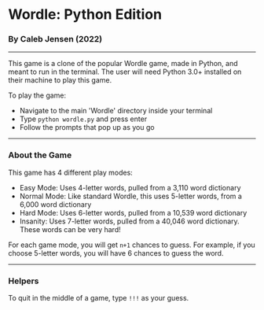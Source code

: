 # Wordle: Python Edition
### By Caleb Jensen (2022)

-----------------------

This game is a clone of the popular Wordle game, made in Python, and meant to run in the terminal. The user will need
Python 3.0+ installed on their machine to play this game.

To play the game:
  * Navigate to the main 'Wordle' directory inside your terminal
  * Type `python wordle.py` and press enter
  * Follow the prompts that pop up as you go

-----------------------

### About the Game
This game has 4 different play modes:
  * Easy Mode: Uses 4-letter words, pulled from a 3,110 word dictionary
  * Normal Mode: Like standard Wordle, this uses 5-letter words, from a 6,000 word dictionary
  * Hard Mode: Uses 6-letter words, pulled from a 10,539 word dictionary
  * Insanity: Uses 7-letter words, pulled from a 40,046 word dictionary. These words can be very hard!
 
For each game mode, you will get `n+1` chances to guess. For example, if you choose 5-letter words, you will have 6 
chances to guess the word.

------------------------

### Helpers
To quit in the middle of a game, type `!!!` as your guess.

